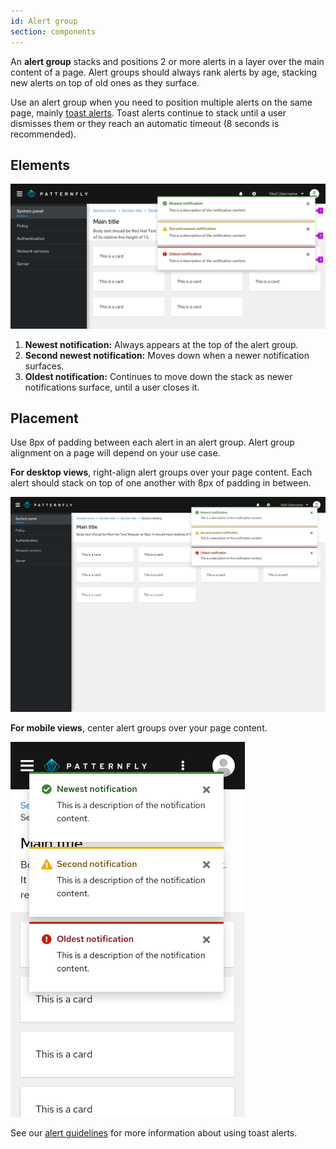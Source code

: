 ```yaml
---
id: Alert group
section: components
---
```


An **alert group** stacks and positions 2 or more alerts in a layer over the main content of a page. Alert groups should always rank alerts by age, stacking new alerts on top of old ones as they surface. 

Use an alert group when you need to position multiple alerts on the same page, mainly [toast alerts](/components/alert/design-guidelines#elements). Toast alerts continue to stack until a user dismisses them or they reach an automatic timeout (8 seconds is recommended).

## Elements

<img src="./img/alert-group-elements.png" alt="An example of an alert group stacked on a page. Each alert is labeled according to its place in the stack hierarchy: Newest on top, second newest in the middle, and oldest on the bottom." />

1. **Newest notification:** Always appears at the top of the alert group.
2. **Second newest notification:** Moves down when a newer notification surfaces.
3. **Oldest notification:** Continues to move down the stack as newer notifications surface, until a user closes it.

## Placement
Use 8px of padding between each alert in an alert group. Alert group alignment on a page will depend on your use case.

**For desktop views**, right-align alert groups over your page content. Each alert should stack on top of one another with 8px of padding in between.

<img src="./img/alert-group-desktop.png" alt="An example of a right-aligned alert group over a desktop view." />

**For mobile views**, center alert groups over your page content.

<img src="./img/alert-group-mobile.png" alt="An example of a centered alert group over a mobile view." width="375" />

See our [alert guidelines](/components/alert/design-guidelines/#using-toast-alerts) for more information about using toast alerts.
